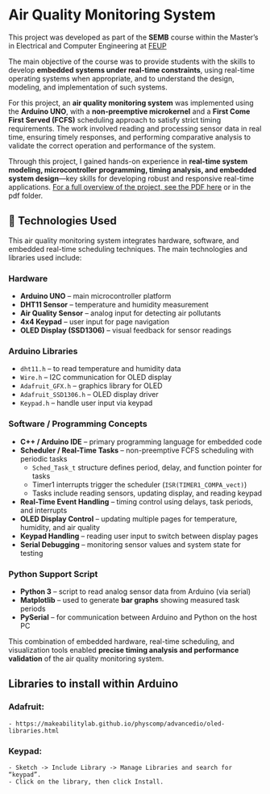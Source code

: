 # Air Quality Monitoring System

This project was developed as part of the **SEMB** course within the Master’s in Electrical and Computer Engineering at [FEUP](https://sigarra.up.pt/feup/en/ucurr_geral.ficha_uc_view?pv_ocorrencia_id=540609)

The main objective of the course was to provide students with the skills to develop **embedded systems under real-time constraints**, using real-time operating systems when appropriate, and to understand the design, modeling, and implementation of such systems.

For this project, an **air quality monitoring system** was implemented using the **Arduino UNO**, with a **non-preemptive microkernel** and a **First Come First Served (FCFS)** scheduling approach to satisfy strict timing requirements. The work involved reading and processing sensor data in real time, ensuring timely responses, and performing comparative analysis to validate the correct operation and performance of the system.

Through this project, I gained hands-on experience in **real-time system modeling, microcontroller programming, timing analysis, and embedded system design**—key skills for developing robust and responsive real-time applications. [For a full overview of the project, see the PDF here](https://drive.google.com/file/d/1iPkmDNjr2r15kFsSrqE4MUIi9v9FBpf7/view?usp=sharing) or in the pdf folder.


## 🧰 Technologies Used

This air quality monitoring system integrates hardware, software, and embedded real-time scheduling techniques. The main technologies and libraries used include:

### **Hardware**

- **Arduino UNO** – main microcontroller platform
- **DHT11 Sensor** – temperature and humidity measurement
- **Air Quality Sensor** – analog input for detecting air pollutants
- **4x4 Keypad** – user input for page navigation
- **OLED Display (SSD1306)** – visual feedback for sensor readings

### **Arduino Libraries**

- `dht11.h` – to read temperature and humidity data
- `Wire.h` – I2C communication for OLED display
- `Adafruit_GFX.h` – graphics library for OLED
- `Adafruit_SSD1306.h` – OLED display driver
- `Keypad.h` – handle user input via keypad

### **Software / Programming Concepts**

- **C++ / Arduino IDE** – primary programming language for embedded code
- **Scheduler / Real-Time Tasks** – non-preemptive FCFS scheduling with periodic tasks
  - `Sched_Task_t` structure defines period, delay, and function pointer for tasks
  - Timer1 interrupts trigger the scheduler (`ISR(TIMER1_COMPA_vect)`)
  - Tasks include reading sensors, updating display, and reading keypad
- **Real-Time Event Handling** – timing control using delays, task periods, and interrupts
- **OLED Display Control** – updating multiple pages for temperature, humidity, and air quality
- **Keypad Handling** – reading user input to switch between display pages
- **Serial Debugging** – monitoring sensor values and system state for testing

### **Python Support Script**

- **Python 3** – script to read analog sensor data from Arduino (via serial)
- **Matplotlib** – used to generate **bar graphs** showing measured task periods
- **PySerial** – for communication between Arduino and Python on the host PC

This combination of embedded hardware, real-time scheduling, and visualization tools enabled **precise timing analysis and performance validation** of the air quality monitoring system.

## Libraries to install within Arduino
### Adafruit:

    - https://makeabilitylab.github.io/physcomp/advancedio/oled-libraries.html

### Keypad:

	- Sketch -> Include Library -> Manage Libraries and search for “keypad”.
	- Click on the library, then click Install.

